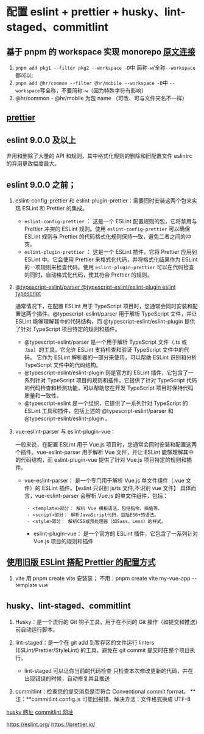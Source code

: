 # 配置 eslint + prettier + husky、lint-staged、commitlint

## 基于 pnpm 的 workspace 实现 monorepo [原文连接](https://juejin.cn/post/7233589699213869117?from=search-suggest#heading-6)

1. `pnpm add pkg1 --filter pkg2 --workspace -D`中 简称`-w`/全称`--workspace`都可以;
2. `pnpm add @hr/common --filter @hr/mobile --workspace -D`中 `--workspace`写全称，不要简称`-w`（因为特殊字符有影响）
3. @hr/common - @hr/mobile 为包 name （可改、可与文件夹名不一样）

## [prettier](https://www.prettier.cn/docs/install.html)

## eslint 9.0.0 及以上

弃用和删除了大量的 API 和规则，其中格式化规则的删除和旧配置文件 eslintrc 的弃用更改幅度最大。

## eslint 9.0.0 之前；

1.  eslint-config-prettier 和 eslint-plugin-prettier：需要同时安装这两个包来实现 ESLint 和 Prettier 的集成。

    - `eslint-config-prettier` ：
      这是一个 ESLint 配置规则的包，它将禁用与 Prettier 冲突的 ESLint 规则。使用 `eslint-config-prettier` 可以确保 ESLint 规则与 Prettier 的代码格式化规则保持一致，避免二者之间的冲突。
    - `eslint-plugin-prettier` ：
      这是一个 ESLint 插件，它将 Prettier 应用到 ESLint 中。它会使用 Prettier 来格式化代码，并将格式化结果作为 ESLint 的一项规则来检查代码。使用 `eslint-plugin-prettier` 可以在代码检查的同时，自动格式化代码，使其符合 Prettier 的规则。

2.  [@typescript-eslint/parser @typescript-eslint/eslint-plugin eslint typescript](https://typescript-eslint.nodejs.cn/getting-started)

    通常情况下，在配置 ESLint 用于 TypeScript 项目时，您通常会同时安装和配置这两个插件。@typescript-eslint/parser 用于解析 TypeScript 文件，并让 ESLint 能够理解其中的代码结构，而 @typescript-eslint/eslint-plugin 提供了针对 TypeScript 项目特定的规则和插件。

    - @typescript-eslint/parser 是一个用于解析 TypeScript 文件（.ts 或 .tsx）的工具，它允许 ESLint 支持检查和验证 TypeScript 文件中的代码。 它作为 ESLint 解析器的一部分来使用，可以帮助 ESLint 识别和分析 TypeScript 文件中的代码结构。
    - @typescript-eslint/eslint-plugin 则是官方的 ESLint 插件，它包含了一系列针对 TypeScript 项目的规则和插件。它提供了针对 TypeScript 代码的代码检查和检测功能，可以帮助您在开发 TypeScript 项目时保持代码质量和一致性。
    - @typescript-eslint 是一个组织，它提供了一系列针对 TypeScript 的 ESLint 工具和插件，包括上述的 @typescript-eslint/parser 和 @typescript-eslint/eslint-plugin 。

3.  vue-eslint-parser 与 eslint-plugin-vue：

    一般来说，在配置 ESLint 用于 Vue.js 项目时，您通常会同时安装和配置这两个插件。vue-eslint-parser 用于解析 Vue 文件，并让 ESLint 能够理解其中的代码结构，而 eslint-plugin-vue 提供了针对 Vue.js 项目特定的规则和插件。

    - vue-eslint-parser： 是一个专门用于解析 Vue.js 单文件组件（.vue 文件）的 ESLint 插件。【eslint 只识别 js/ts 文件,不识别 vue 文件】
      具体而言，vue-eslint-parser 会解析 Vue.js 的单文件组件，包括：

           - <template>部分： 解析 Vue 模板语法，包括指令、插值等。
           - <script>部分： 解析JavaScript代码，包括ES6+的语法。
           - <style>部分： 解析CSS或预处理器（如Sass、Less）的样式。

      - eslint-plugin-vue： 是一个官方的 ESLint 插件，它包含了一系列针对 Vue.js 项目的规则和插件

## [使用旧版 ESLint 搭配 Prettier 的配置方式](https://blog.csdn.net/u011296285/article/details/138068985)

1.  vite 用 pnpm create vite 安装装； 不用：pnpm create vite my-vue-app --template vue

## husky、lint-staged、commitlint

1. Husky：是一个流行的 Git 钩子工具，用于在不同的 Git 操作（如提交和推送）前自动运行脚本。
2. lint-staged：是一个在 git add 到暂存区的文件运行 linters (ESLint/Prettier/StyleLint) 的工具，避免在 git commit 提交时在整个项目执行。

   - lint-staged 可以让你当前的代码检查 只检查本次修改更新的代码，并在出现错误的时候，自动修复并且推送

3. commitlint：检查您的提交消息是否符合 Conventional commit format。
   **注：**commitlint.config.js 可能回报错，解决方法：文件格式换成 UTF-8

[husky 网址](https://typicode.github.io/husky/)
[commitlint 网址](https://commitlint.js.org/guides/getting-started.html)

https://eslint.org/
https://prettier.io/
